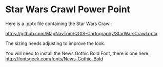 # Star Wars Crawl Power Point
Here is a .pptx file containing the Star Wars Crawl:

https://github.com/MapNavTom/QGIS-Cartography/StarWarsCrawl.pptx

The sizing needs adjusting to improve the look.

You will need to install the News Gothic Bold Font, there is one here: http://fontsgeek.com/fonts/News-Gothic-Bold
